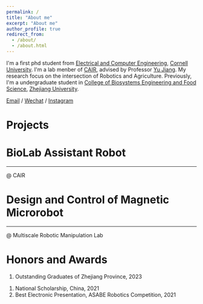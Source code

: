 ```yaml
---
permalink: /
title: "About me"
excerpt: "About me"
author_profile: true
redirect_from: 
  - /about/
  - /about.html
---
```


I'm a first phd student from [Electrical and Computer Engineering](https://www.ece.cornell.edu/ece), [Cornell University](https://www.cornell.edu/). I'm a lab menber of [CAIR](https://cair.cals.cornell.edu/), advised by Professor [Yu Jiang](https://cals.cornell.edu/yu-jiang). My research focus on the intersection of Robotics and Agriculture. Previously, I'm a undergraduate student in [College of Biosystems Engineering and Food Science](http://www.caefs.zju.edu.cn/caefsen/), [Zhejiang University](https://www.zju.edu.cn/english/).

[Email](dj368@cornell.edu) / [Wechat](../images/wechat.png) / [Instagram](../images/ins.png)

Projects
======
# BioLab Assistant Robot
------
@ CAIR
# Design and Control of Magnetic Microrobot
------
@ Multiscale Robotic Manipulation Lab

Honors and Awards
======
1. Outstanding Graduates of Zhejiang Province, 2023
<!-- 1. Best Ten Undergraduate Theses, College of Biosystems Engineering and Food Science, 2023 -->
1. National Scholarship, China, 2021
1. Best Electronic Presentation, ASABE Robotics Competition, 2021
<!-- 1. First Class Scholarship, Zhejiang University, 2020, 2021, 2022 -->
